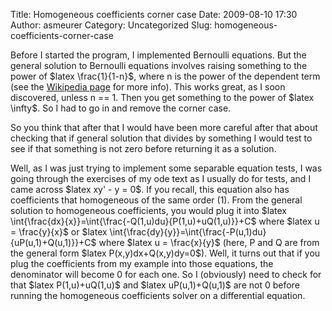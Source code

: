 Title: Homogeneous coefficients corner case
Date: 2009-08-10 17:30
Author: asmeurer
Category: Uncategorized
Slug: homogeneous-coefficients-corner-case

Before I started the program, I implemented Bernoulli equations. But the
general solution to Bernoulli equations involves raising something to
the power of \$latex \\frac{1}{1-n}\$, where n is the power of the
dependent term (see the [Wikipedia page][] for more info). This works
great, as I soon discovered, unless n == 1. Then you get something to
the power of \$latex \\infty\$. So I had to go in and remove the corner
case.

So you think that after that I would have been more careful after that
about checking that if general solution that divides by something I
would test to see if that something is not zero before returning it as a
solution.

Well, as I was just trying to implement some separable equation tests, I
was going through the exercises of my ode text as I usually do for
tests, and I came across \$latex xy' - y = 0\$. If you recall, this
equation also has coefficients that homogeneous of the same order (1).
From the general solution to homogeneous coefficients, you would plug it
into \$latex
\\int{\\frac{dx}{x}}=\\int{\\frac{-Q(1,u)du}{P(1,u)+uQ(1,u)}}+C\$ where
\$latex u = \\frac{y}{x}\$ or \$latex
\\int{\\frac{dy}{y}}=\\int{\\frac{-P(u,1)du}{uP(u,1)+Q(u,1)}}+C\$ where
\$latex u = \\frac{x}{y}\$ (here, P and Q are from the general form
\$latex P(x,y)dx+Q(x,y)dy=0\$). Well, it turns out that if you plug the
coefficients from my example into those equations, the denominator will
become 0 for each one. So I (obviously) need to check for that \$latex
P(1,u)+uQ(1,u)\$ and \$latex uP(u,1)+Q(u,1)\$ are not 0 before running
the homogeneous coefficients solver on a differential equation.

  [Wikipedia page]: http://en.wikipedia.org/wiki/Special:Search?search=bernoulli%20differential%20equation&go=Go
